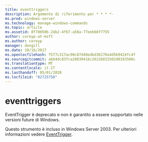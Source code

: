 ```yaml
---
title: eventtriggers
description: Argomento di riferimento per * * * *-
ms.prod: windows-server
ms.technology: manage-windows-commands
ms.topic: article
ms.assetid: 8f78050b-24b2-4f67-a58a-77eeb66f7755
author: coreyp-at-msft
ms.author: coreyp
manager: dongill
ms.date: 10/16/2017
ms.openlocfilehash: f577c317ac90c87d48edbd36170a4d5b9424fc4f
ms.sourcegitcommit: ab64dc83fca28039416c26226815502d0193500c
ms.translationtype: MT
ms.contentlocale: it-IT
ms.lasthandoff: 05/01/2020
ms.locfileid: "82725758"
---
```

# <a name="eventtriggers"></a>eventtriggers



EventTrigger è deprecato e non è garantito a essere supportato nelle versioni future di Windows.

Questo strumento è incluso in Windows Server 2003. Per ulteriori informazioni vedere [EventTrigger](https://technet.microsoft.com/library/cc773308(v=ws.10).aspx).